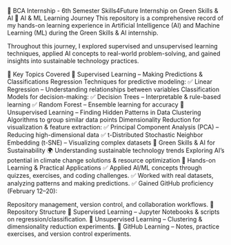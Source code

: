 📌 BCA Internship - 6th Semester
Skills4Future Internship on Green Skills & AI
🌱 AI & ML Learning Journey
This repository is a comprehensive record of my hands-on learning experience in Artificial Intelligence (AI) and Machine Learning (ML) during the Green Skills & AI internship.

Throughout this journey, I explored supervised and unsupervised learning techniques, applied AI concepts to real-world problem-solving, and gained insights into sustainable technology practices.

📌 Key Topics Covered
🔹 Supervised Learning – Making Predictions & Classifications
Regression Techniques for predictive modeling:
✅ Linear Regression – Understanding relationships between variables
Classification Models for decision-making:
✅ Decision Trees – Interpretable & rule-based learning
✅ Random Forest – Ensemble learning for accuracy
🔹 Unsupervised Learning – Finding Hidden Patterns in Data
Clustering Algorithms to group similar data points
Dimensionality Reduction for visualization & feature extraction:
✅ Principal Component Analysis (PCA) – Reducing high-dimensional data
✅ t-Distributed Stochastic Neighbor Embedding (t-SNE) – Visualizing complex datasets
🔹 Green Skills & AI for Sustainability 🌍
Understanding sustainable technology trends
Exploring AI’s potential in climate change solutions & resource optimization
🚀 Hands-on Learning & Practical Applications
✅ Applied AI/ML concepts through quizzes, exercises, and coding challenges.
✅ Worked with real datasets, analyzing patterns and making predictions.
✅ Gained GitHub proficiency (February 12–20):

Repository management, version control, and collaboration workflows.
📂 Repository Structure
📁 Supervised Learning – Jupyter Notebooks & scripts on regression/classification.
📁 Unsupervised Learning – Clustering & dimensionality reduction experiments.
📁 GitHub Learning – Notes, practice exercises, and version control experiments.
